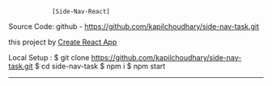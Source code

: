                 [Side-Nav-React]

Source Code:
github - https://github.com/kapilchoudhary/side-nav-task.git

this project by [Create React App](https://create-react-app.dev/)

Local Setup :
$ git clone https://github.com/kapilchoudhary/side-nav-task.git
$ cd side-nav-task
$ npm i
$ npm start

---
